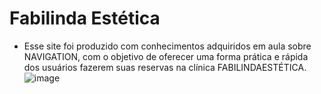 # Fabilinda Estética
- Esse site foi produzido com conhecimentos adquiridos em aula sobre NAVIGATION, com o objetivo de oferecer uma forma prática e rápida dos usuários fazerem suas reservas na clínica FABILINDAESTÉTICA.
![image](https://github.com/terezafabiula/fabilindaestetica/assets/150807884/a70df26f-0440-43bb-a753-1e3267619a50)



